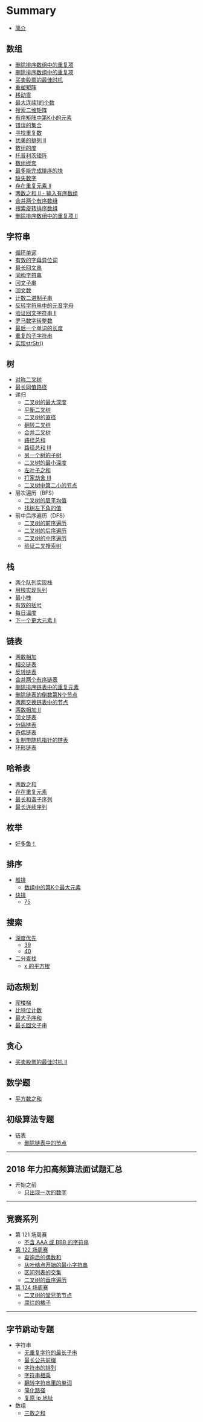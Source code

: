 # Summary

* [简介](README.md)

## 数组

* [删除排序数组中的重复项](/array/cn-26.md)
* [删除排序数组中的重复项](/array/cn-27.md)
* [买卖股票的最佳时机](/array/cn-121.md)
* [重塑矩阵](array/566.md)
* [移动零](array/283.md)
* [最大连续1的个数](array/485.md)
* [搜索二维矩阵](array/240.md)
* [有序矩阵中第K小的元素](array/378.md)
* [错误的集合](array/645.md)
* [寻找重复数](array/287.md)
* [优美的排列 II](array/667.md)
* [数组的度](array/697.md)
* [托普利茨矩阵](array/766.md)
* [数组嵌套](array/565.md)
* [最多能完成排序的块](array/769.md)
* [缺失数字](/array/268.md)
* [存在重复元素 II](/array/219.md)
* [两数之和 II - 输入有序数组](/array/167.md)
* [合并两个有序数组](/array/88.md)
* [搜索旋转排序数组](/array/33.md)
* [删除排序数组中的重复项 II](/array/80.md)

## 字符串

* [循环单词](/string/loop_word.md)
* [有效的字母异位词](/string/242.md)
* [最长回文串](/string/409.md)
* [同构字符串](/string/205.md)
* [回文子串](/string/647.md)
* [回文数](/string/9.md)
* [计数二进制子串](/string/696.md)
* [反转字符串中的元音字母](/string/345.md)
* [验证回文字符串 Ⅱ](/string/680.md)
* [罗马数字转整数](/string/13.md)
* [最后一个单词的长度](/string/58.md)
* [重复的子字符串](/string/459.md)
* [实现strStr()](/string/28.md)

## 树

* [对称二叉树](/tree/cn-101.md)
* [最长同值路径](/tree/cn-687.md)
* 递归
    * [二叉树的最大深度](/tree/104.md)
    * [平衡二叉树](/tree/110.md)
    * [二叉树的直径](/tree/543.md)
    * [翻转二叉树](/tree/226.md)
    * [合并二叉树](/tree/617.md)
    * [路径总和](/tree/112.md)
    * [路径总和 III](/tree/437.md)
    * [另一个树的子树](/tree/572.md)
    * [二叉树的最小深度](/tree/111.md)
    * [左叶子之和](/tree/404.md)
    * [打家劫舍 III](/tree/337.md)
    * [二叉树中第二小的节点](/tree/671.md)
* 层次遍历（BFS）
    * [二叉树的层平均值](/tree/637.md)
    * [找树左下角的值](/tree/513.md)
* 前中后序遍历（DFS）
    * [二叉树的前序遍历](/tree/144.md)
    * [二叉树的后序遍历](/tree/145.md)
    * [二叉树的中序遍历](/tree/94.md)
    * [验证二叉搜索树](/tree/98.md)

## 栈

* [两个队列实现栈](/stack/cn-225.md)
* [用栈实现队列](/stack/232.md)
* [最小栈](/stack/155.md)
* [有效的括号](/stack/20.md)
* [每日温度](/stack/739.md)
* [下一个更大元素 II](/stack/503.md)

## 链表

* [两数相加](/link_list/cn-2.md)
* [相交链表](/link_list/160.md)
* [反转链表](/link_list/206.md)
* [合并两个有序链表](/link_list/21.md)
* [删除排序链表中的重复元素](/link_list/83.md)
* [删除链表的倒数第N个节点](/link_list/19.md)
* [两两交换链表中的节点](/link_list/24.md)
* [两数相加 II](/link_list/445.md)
* [回文链表](/link_list/234.md)
* [分隔链表](/link_list/725.md)
* [奇偶链表](/link_list/328.md)
* [复制带随机指针的链表](/link_list/138.md)
* [环形链表](/link_list/141.md)

## 哈希表

* [两数之和](/hash/1.md)
* [存在重复元素](/hash/217.md)
* [最长和谐子序列](/hash/594.md)
* [最长连续序列](/hash/128.md)

## 枚举

* [好多鱼！](/enumeration/many_fish.md)

## 排序

* [堆排](/sort/heap.md)
    * [数组中的第K个最大元素](/sort/heap/215.md)
* [快排]()
    * [75](/sort/quick/75.md)

## 搜索

* [深度优先]()
    * [39](/research/dfs/39.md)
    * [40](research/dfs/40.md)
* [二分查找]()
    * [x 的平方根](/research/binary_search/69.md)

## 动态规划

* [爬楼梯](/dynamic/70.md)
* [比特位计数](/dynamic/338.md)
* [最大子序和](/dynamic/53.md)
* [最长回文子串](/dynamic/5.md)

## 贪心

* [买卖股票的最佳时机 II](/greedy/122.md)

## 数学题

* [平方数之和](/math/633.md)

## 初级算法专题

* 链表
    * [删除链表中的节点](/primary/link/237.md)

----

## 2018 年力扣高频算法面试题汇总

* 开始之前
    * [只出现一次的数字](/special/2018_interview/136.md)

----

## 竞赛系列

* 第 121 场周赛
    * [不含 AAA 或 BBB 的字符串](/weekly/121/984.md)
* [第 122 场周赛](/weekly/122.md)
    * [查询后的偶数和](/weekly/122/985.md)
    * [从叶结点开始的最小字符串](/weekly/122/988.md)
    * [区间列表的交集](/weekly/122/986.md)
    * [二叉树的垂序遍历]()
* [第 124 场周赛](/weekly/124.md)
    * [二叉树的堂兄弟节点](/weekly/124/993.md)
    * [腐烂的橘子](/weekly/124/994.md)

----

## 字节跳动专题

* 字符串
    * [无重复字符的最长子串](/byte_dance/string/3.md)
    * [最长公共前缀](/byte_dance/string/14.md)
    * [字符串的排列](/byte_dance/string/567.md)
    * [字符串相乘](/byte_dance/string/43.md)
    * [翻转字符串里的单词](/byte_dance/string/151.md)
    * [简化路径](/byte_dance/string/71.md)
    * [复原 ip 地址](/byte_dance/string/93.md)
* 数组
    * [三数之和](/byte_dance/array/15.md)
